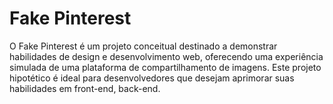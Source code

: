 # Fake Pinterest


O Fake Pinterest é um projeto conceitual destinado a demonstrar habilidades de design e desenvolvimento web, oferecendo uma experiência simulada de uma plataforma de compartilhamento de imagens. Este projeto hipotético é ideal para desenvolvedores que desejam aprimorar suas habilidades em front-end, back-end.
 
